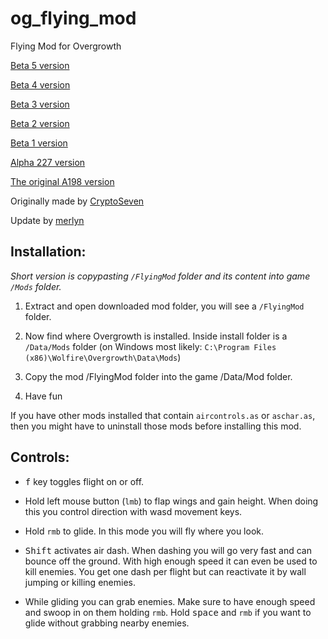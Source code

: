 # og_flying_mod
Flying Mod for Overgrowth

[Beta 5 version](https://github.com/kavika13/og_flying_mod/releases/tag/b5)

[Beta 4 version](https://github.com/kavika13/og_flying_mod/releases/tag/b4)

[Beta 3 version](https://github.com/kavika13/og_flying_mod/releases/tag/b3)

[Beta 2 version](https://github.com/kavika13/og_flying_mod/releases/tag/b2)

[Beta 1 version](https://github.com/kavika13/og_flying_mod/releases/tag/b1)

[Alpha 227 version](https://github.com/kavika13/og_flying_mod/releases/tag/a227)

[The original A198 version](http://forums.wolfire.com/viewtopic.php?f=16&t=17020)

Originally made by [CryptoSeven](http://forums.wolfire.com/memberlist.php?mode=viewprofile&u=59031)

Update by [merlyn](http://forums.wolfire.com/memberlist.php?mode=viewprofile&u=121768)

## Installation:

_Short version is copypasting `/FlyingMod` folder and its content into game `/Mods` folder._

1. Extract and open downloaded mod folder, you will see a `/FlyingMod` folder.

2. Now find where Overgrowth is installed. Inside install folder is a `/Data/Mods` folder
   (on Windows most likely: `C:\Program Files (x86)\Wolfire\Overgrowth\Data\Mods`)

3. Copy the mod /FlyingMod folder into the game /Data/Mod folder.

4. Have fun

If you have other mods installed that contain `aircontrols.as` or `aschar.as`,
then you might have to uninstall those mods before installing this mod.

## Controls:

- <kbd>f</kbd> key toggles flight on or off.

- Hold left mouse button (`lmb`) to flap wings and gain height.
  When doing this you control direction with wasd movement keys.

- Hold `rmb` to glide. In this mode you will fly where you look.

- <kbd>Shift</kbd> activates air dash. When dashing you will go very fast and can bounce off the ground.
  With high enough speed it can even be used to kill enemies.
  You get one dash per flight but can reactivate it by wall jumping or killing enemies.

- While gliding you can grab enemies.
  Make sure to have enough speed and swoop in on them holding `rmb`.
  Hold <kbd>space</kbd> and `rmb` if you want to glide without grabbing nearby enemies.
